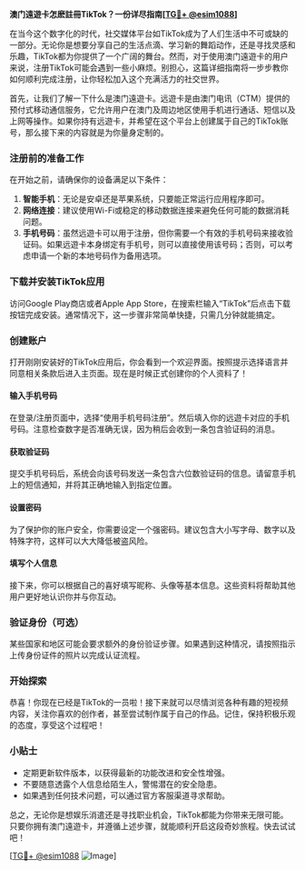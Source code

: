 **澳门遠遊卡怎麽註冊TikTok？一份详尽指南[[TG💪+ @esim1088](https://t.me/s/esim1088)]**

在当今这个数字化的时代，社交媒体平台如TikTok成为了人们生活中不可或缺的一部分。无论你是想要分享自己的生活点滴、学习新的舞蹈动作，还是寻找灵感和乐趣，TikTok都为你提供了一个广阔的舞台。然而，对于使用澳门遠遊卡的用户来说，注册TikTok可能会遇到一些小麻烦。别担心，这篇详细指南将一步步教你如何顺利完成注册，让你轻松加入这个充满活力的社交世界。

首先，让我们了解一下什么是澳门遠遊卡。远遊卡是由澳门电讯（CTM）提供的预付式移动通信服务，它允许用户在澳门及周边地区使用手机进行通话、短信以及上网等操作。如果你持有远遊卡，并希望在这个平台上创建属于自己的TikTok账号，那么接下来的内容就是为你量身定制的。

### 注册前的准备工作

在开始之前，请确保你的设备满足以下条件：

1. **智能手机**：无论是安卓还是苹果系统，只要能正常运行应用程序即可。
2. **网络连接**：建议使用Wi-Fi或稳定的移动数据连接来避免任何可能的数据消耗问题。
3. **手机号码**：虽然远遊卡可以用于注册，但你需要一个有效的手机号码来接收验证码。如果远遊卡本身绑定有手机号，则可以直接使用该号码；否则，可以考虑申请一个新的本地号码作为备用选项。

### 下载并安装TikTok应用

访问Google Play商店或者Apple App Store，在搜索栏输入“TikTok”后点击下载按钮完成安装。通常情况下，这一步骤非常简单快捷，只需几分钟就能搞定。

### 创建账户

打开刚刚安装好的TikTok应用后，你会看到一个欢迎界面。按照提示选择语言并同意相关条款后进入主页面。现在是时候正式创建你的个人资料了！

#### 输入手机号码
在登录/注册页面中，选择“使用手机号码注册”。然后填入你的远遊卡对应的手机号码。注意检查数字是否准确无误，因为稍后会收到一条包含验证码的消息。

#### 获取验证码
提交手机号码后，系统会向该号码发送一条包含六位数验证码的信息。请留意手机上的短信通知，并将其正确地输入到指定位置。

#### 设置密码
为了保护你的账户安全，你需要设定一个强密码。建议包含大小写字母、数字以及特殊字符，这样可以大大降低被盗风险。

#### 填写个人信息
接下来，你可以根据自己的喜好填写昵称、头像等基本信息。这些资料将帮助其他用户更好地认识你并与你互动。

### 验证身份（可选）

某些国家和地区可能会要求额外的身份验证步骤。如果遇到这种情况，请按照指示上传身份证件的照片以完成认证流程。

### 开始探索

恭喜！你现在已经是TikTok的一员啦！接下来就可以尽情浏览各种有趣的短视频内容，关注你喜欢的创作者，甚至尝试制作属于自己的作品。记住，保持积极乐观的态度，享受这个过程吧！

### 小贴士

- 定期更新软件版本，以获得最新的功能改进和安全性增强。
- 不要随意透露个人信息给陌生人，警惕潜在的安全隐患。
- 如果遇到任何技术问题，可以通过官方客服渠道寻求帮助。

总之，无论你是想娱乐消遣还是寻找职业机会，TikTok都能为你带来无限可能。只要你拥有澳门遠遊卡，并遵循上述步骤，就能顺利开启这段奇妙旅程。快去试试吧！

[[TG💪+ @esim1088](https://t.me/s/esim1088) ![Image](https://i.postimg.cc/4NQfJmqS/Snipaste-2025-05-13-00-14-12.png)]